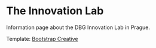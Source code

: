 # The Innovation Lab 

Information page about the DBG Innovation Lab in Prague.

Template: [Bootstrap Creative](https://github.com/BlackrockDigital/startbootstrap-creative)